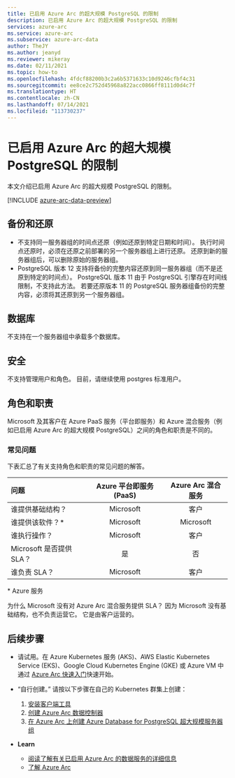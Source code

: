 ```yaml
---
title: 已启用 Azure Arc 的超大规模 PostgreSQL 的限制
description: 已启用 Azure Arc 的超大规模 PostgreSQL 的限制
services: azure-arc
ms.service: azure-arc
ms.subservice: azure-arc-data
author: TheJY
ms.author: jeanyd
ms.reviewer: mikeray
ms.date: 02/11/2021
ms.topic: how-to
ms.openlocfilehash: 4fdcf88200b3c2a6b5371633c10d9246cfbf4c31
ms.sourcegitcommit: ee8ce2c752d45968a822acc0866ff8111d0d4c7f
ms.translationtype: HT
ms.contentlocale: zh-CN
ms.lasthandoff: 07/14/2021
ms.locfileid: "113730237"
---
```

# <a name="limitations-of-azure-arc-enabled-postgresql-hyperscale"></a>已启用 Azure Arc 的超大规模 PostgreSQL 的限制

本文介绍已启用 Azure Arc 的超大规模 PostgreSQL 的限制。 

[!INCLUDE [azure-arc-data-preview](../../../includes/azure-arc-data-preview.md)]

## <a name="backup-and-restore"></a>备份和还原

- 不支持同一服务器组的时间点还原（例如还原到特定日期和时间）。 执行时间点还原时，必须在还原之前部署的另一个服务器组上进行还原。 还原到新的服务器组后，可以删除原始的服务器组。
- PostgreSQL 版本 12 支持将备份的完整内容还原到同一服务器组（而不是还原到特定的时间点）。 PostgreSQL 版本 11 由于 PostgreSQL 引擎存在时间线限制，不支持此方法。 若要还原版本 11 的 PostgreSQL 服务器组备份的完整内容，必须将其还原到另一个服务器组。


## <a name="databases"></a>数据库

不支持在一个服务器组中承载多个数据库。


## <a name="security"></a>安全

不支持管理用户和角色。 目前，请继续使用 postgres 标准用户。

## <a name="roles-and-responsibilities"></a>角色和职责

Microsoft 及其客户在 Azure PaaS 服务（平台即服务）和 Azure 混合服务（例如已启用 Azure Arc 的超大规模 PostgreSQL）之间的角色和职责是不同的。 

### <a name="frequently-asked-questions"></a>常见问题

下表汇总了有关支持角色和职责的常见问题的解答。

| 问题                      | Azure 平台即服务 (PaaS) | Azure Arc 混合服务 |
|:----------------------------------|:------------------------------------:|:---------------------------:|
| 谁提供基础结构？  | Microsoft                          | 客户                  |
| 谁提供该软件？*       | Microsoft                          | Microsoft                 |
| 谁执行操作？ | Microsoft                          | 客户                  |
| Microsoft 是否提供 SLA？      | 是                                | 否                        |
| 谁负责 SLA？ | Microsoft                          | 客户                  |

\* Azure 服务

为什么 Microsoft 没有对 Azure Arc 混合服务提供 SLA？ 因为 Microsoft 没有基础结构，也不负责运营它。 它是由客户运营的。

## <a name="next-steps"></a>后续步骤

- 请试用。在 Azure Kubernetes 服务 (AKS)、AWS Elastic Kubernetes Service (EKS)、Google Cloud Kubernetes Engine (GKE) 或 Azure VM 中通过 [Azure Arc 快速入门](https://azurearcjumpstart.io/azure_arc_jumpstart/azure_arc_data/)快速开始。 

- “自行创建。” 请按以下步骤在自己的 Kubernetes 群集上创建： 
   1. [安装客户端工具](install-client-tools.md)
   2. [创建 Azure Arc 数据控制器](create-data-controller.md)
   3. [在 Azure Arc 上创建 Azure Database for PostgreSQL 超大规模服务器组](create-postgresql-hyperscale-server-group.md) 

- **Learn**
   - [阅读了解有关已启用 Azure Arc 的数据服务的详细信息](https://azure.microsoft.com/services/azure-arc/hybrid-data-services)
   - [了解 Azure Arc](https://aka.ms/azurearc)
